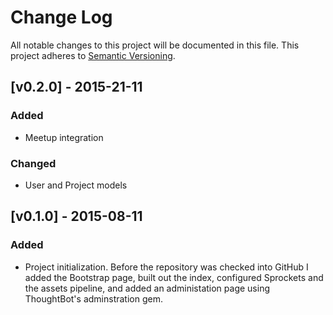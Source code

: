 # Change Log
All notable changes to this project will be documented in this file.
This project adheres to [Semantic Versioning](http://semver.org/).

## [v0.2.0] - 2015-21-11
### Added
- Meetup integration

### Changed
- User and Project models

## [v0.1.0] - 2015-08-11

### Added
- Project initialization. Before the repository was checked into GitHub I added the Bootstrap page, built out the index, configured Sprockets and the assets pipeline, and added an administation page using ThoughtBot's adminstration gem.
